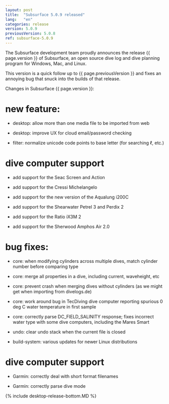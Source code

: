 ```yaml
---
layout: post
title:  "Subsurface 5.0.9 released"
lang:   "en"
categories: release
version: 5.0.9
previousVersion: 5.0.8
ref: subsurface-5.0.9
---
```


The Subsurface development team proudly announces the release {{ page.version }} of Subsurface, an open source dive log and dive planning program for Windows, Mac, and Linux.

This version is a quick follow up to {{ page.previousVersion }} and fixes an annoying bug that snuck into the builds of that release.

Changes in Subsurface {{ page.version }}:

# new feature:

- desktop: allow more than one media file to be imported from web

- desktop: improve UX for cloud email/password checking

- filter: normalize unicode code points to base letter (for searching ℓ, etc.)

# dive computer support

- add support for the Seac Screen and Action

- add support for the Cressi Michelangelo

- add support for the new version of the Aqualung i200C

- add support for the Shearwater Petrel 3 and Perdix 2

- add support for the Ratio iX3M 2

- add support for the Sherwood Amphos Air 2.0

# bug fixes:

- core: when modifying cylinders across multiple dives, match cylinder number before comparing type

- core: merge all properties in a dive, including current, waveheight, etc

- core: prevent crash when merging dives without cylinders (as we might get when importing from divelogs.de)

- core: work around bug in TecDiving dive computer reporting spurious 0 deg C water temperature in first sample

- core: correctly parse DC_FIELD_SALINITY response; fixes incorrect water type with some dive computers, including the Mares Smart

- undo: clear undo stack when the current file is closed

- build-system: various updates for newer Linux distributions

# dive computer support

- Garmin: correctly deal with short format filenames

- Garmin: correctly parse dive mode

{% include desktop-release-bottom.MD %}

